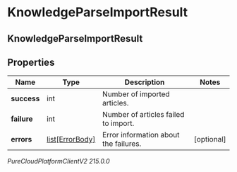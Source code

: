 # KnowledgeParseImportResult

## KnowledgeParseImportResult

## Properties

|Name | Type | Description | Notes|
|------------ | ------------- | ------------- | -------------|
| **success** | int | Number of imported articles. | |
| **failure** | int | Number of articles failed to import. | |
| **errors** | [list[ErrorBody]](ErrorBody) | Error information about the failures. | [optional] |



_PureCloudPlatformClientV2 215.0.0_
